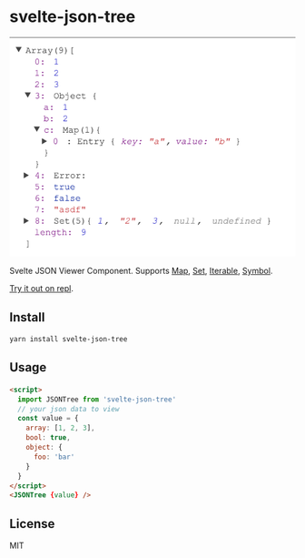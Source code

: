 # svelte-json-tree

![svelte-json-tree](./images/screenshot.png)

Svelte JSON Viewer Component. Supports [Map](https://developer.mozilla.org/en-US/docs/Web/JavaScript/Reference/Global_Objects/Map), [Set](https://developer.mozilla.org/en-US/docs/Web/JavaScript/Reference/Global_Objects/Set), [Iterable](https://developer.mozilla.org/en-US/docs/Web/JavaScript/Reference/Iteration_protocols#iterable), [Symbol](https://developer.mozilla.org/en-US/docs/Glossary/Symbol).

[Try it out on repl](https://svelte.dev/repl/hello-world?version=3.14.1).

## Install

```sh
yarn install svelte-json-tree
```

## Usage

```html
<script>
  import JSONTree from 'svelte-json-tree'
  // your json data to view
  const value = {
    array: [1, 2, 3],
    bool: true,
    object: {
      foo: 'bar'
    }
  }
</script>
<JSONTree {value} />
```

## License
MIT